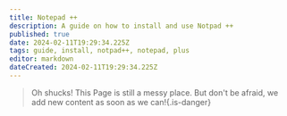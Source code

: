```yaml
---
title: Notepad ++
description: A guide on how to install and use Notpad ++
published: true
date: 2024-02-11T19:29:34.225Z
tags: guide, install, notpad++, notepad, plus
editor: markdown
dateCreated: 2024-02-11T19:29:34.225Z
---
```


>Oh shucks!
This Page is still a messy place. But don't be afraid, we add new content as soon as we can!{.is-danger}
